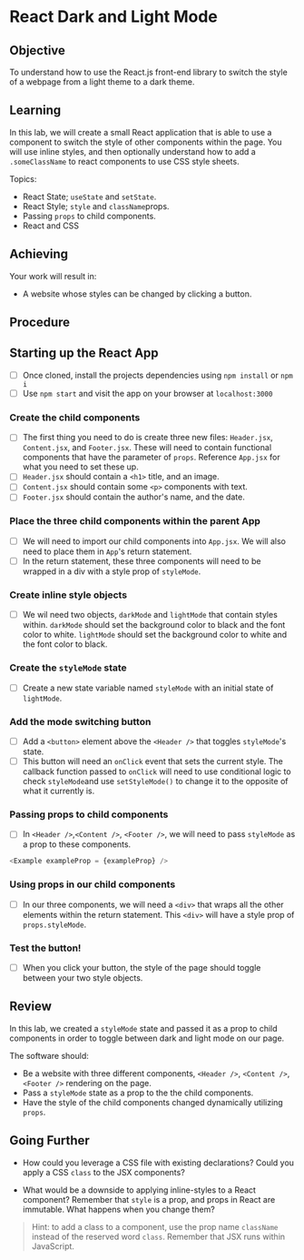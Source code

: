 # React Dark and Light Mode

## Objective

To understand how to use the React.js front-end library to switch the style of a webpage from a light theme to a dark theme.

## Learning

In this lab, we will create a small React application that is able to use a component to switch the style of other components within the page. You will use inline styles, and then optionally understand how to add a `.someClassName` to react components to use CSS style sheets.

Topics:

- React State; `useState` and `setState`.
- React Style; `style` and `className`props.
- Passing `props` to child components.
- React and CSS

## Achieving

Your work will result in:

- A website whose styles can be changed by clicking a button.

## Procedure

## Starting up the React App
- [ ] Once cloned, install the projects dependencies using `npm install` or `npm i`
- [ ] Use `npm start` and visit the app on your browser at `localhost:3000`

### Create the child components
- [ ] The first thing you need to do is create three new files: `Header.jsx`, `Content.jsx`, and `Footer.jsx`. These will need to contain functional components that have the parameter of `props`. Reference `App.jsx` for what you need to set these up.
- [ ] `Header.jsx` should contain a `<h1>` title, and an image.
- [ ] `Content.jsx` should contain some `<p>` components with text.
- [ ] `Footer.jsx` should contain the author's name, and the date.

### Place the three child components within the parent App

- [ ] We will need to import our child components into `App.jsx`. We will also need to place them in `App`'s return statement.
- [ ] In the return statement, these three components will need to be wrapped in a div with a style prop of `styleMode`.

### Create inline style objects
- [ ] We wil need two objects, `darkMode` and `lightMode` that contain styles within. `darkMode` should set the background color to black and the font color to white. `lightMode` should set the background color to white and the font color to black.

### Create the `styleMode` state

- [ ] Create a new state variable named `styleMode` with an initial state of `lightMode`.

### Add the mode switching button

- [ ] Add a `<button>` element above the `<Header />` that toggles `styleMode`'s state.
- [ ] This button will need an `onClick` event that sets the current style. The callback function passed to `onClick` will need to use conditional logic to check `styleMode`and use `setStyleMode()` to change it to the opposite of what it currently is.

### Passing props to child components

- [ ] In `<Header />`,`<Content />`, `<Footer />`, we will need to pass `styleMode` as a prop to these components.
```js
<Example exampleProp = {exampleProp} />
```

### Using props in our child components

- [ ] In our three components, we will need a `<div>` that wraps all the other elements within the return statement. This `<div>` will have a style prop of `props.styleMode`.

### Test the button!

- [ ] When you click your button, the style of the page should toggle between your two style objects.

## Review

In this lab, we created a `styleMode` state and passed it as a prop to child components in order to toggle between dark and light mode on our page.

The software should:

- Be a website with three different components, `<Header />`, `<Content />`, `<Footer />` rendering on the page.
- Pass a `styleMode` state as a prop to the the child components.
- Have the style of the child components changed dynamically utilizing `props`.

## Going Further

- How could you leverage a CSS file with existing declarations? Could you apply a CSS `class` to the JSX components?

- What would be a downside to applying inline-styles to a React component? Remember that `style` is a prop, and props in React are immutable. What happens when you change them?

> Hint: to add a class to a component, use the prop name `className` instead of the reserved word `class`. Remember that JSX runs within JavaScript.
